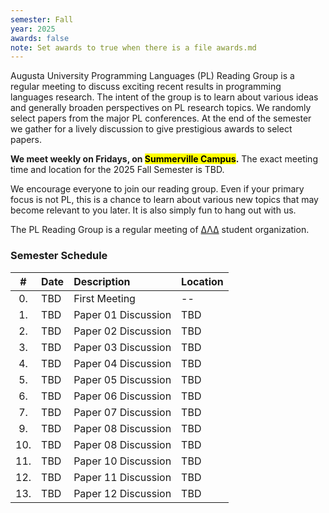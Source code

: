 ```yaml
---
semester: Fall
year: 2025
awards: false
note: Set awards to true when there is a file awards.md 
---
```


Augusta University Programming Languages (PL) Reading Group is a regular
meeting to discuss exciting recent results in programming languages research.
The intent of the group is to learn about various ideas and generally broaden
perspectives on PL research topics. We randomly select papers from the major
PL conferences. At the end of the semester we gather for a lively discussion
to give prestigious awards to select papers.

**We meet weekly on Fridays, on <mark>Summerville Campus</mark>.**
The exact meeting time and location for the 2025 Fall Semester is TBD.

We encourage everyone to join our reading group. Even if your primary focus
is not PL, this is a chance to learn about various new topics that may become
relevant to you later. It is also simply fun to hang out with us.

The PL Reading Group is a regular meeting of
[ΔΛΔ](https://augusta.presence.io/organization/delta-lambda-delta) student
organization.

### Semester Schedule

| \#  | Date | Description         | Location |
|:---:|:-----|:--------------------|:---------|
| 0.  | TBD  | First Meeting       | --       |
| 1.  | TBD  | Paper 01 Discussion | TBD      |
| 2.  | TBD  | Paper 02 Discussion | TBD      |
| 3.  | TBD  | Paper 03 Discussion | TBD      |
| 4.  | TBD  | Paper 04 Discussion | TBD      |
| 5.  | TBD  | Paper 05 Discussion | TBD      |
| 6.  | TBD  | Paper 06 Discussion | TBD      |
| 7.  | TBD  | Paper 07 Discussion | TBD      |
| 9.  | TBD  | Paper 08 Discussion | TBD      |
| 10. | TBD  | Paper 08 Discussion | TBD      |
| 11. | TBD  | Paper 10 Discussion | TBD      |
| 12. | TBD  | Paper 11 Discussion | TBD      |
| 13. | TBD  | Paper 12 Discussion | TBD      |

